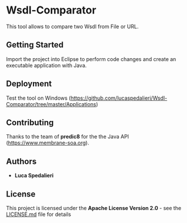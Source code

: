 # Wsdl-Comparator

This tool allows to compare two Wsdl from File or URL.

## Getting Started

Import the project into Eclipse to perform code changes and create an executable application with Java. 

## Deployment

Test the tool on Windows (https://github.com/lucaspedalieri/Wsdl-Comparator/tree/master/Applications)

## Contributing

Thanks to the team of **predic8** for the the Java API (https://www.membrane-soa.org).

## Authors

* **Luca Spedalieri** 

## License

This project is licensed under the **Apache License Version 2.0** - see the [LICENSE.md](LICENSE.md) file for details



